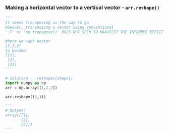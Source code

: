 
### Making a horizontal vector to a vertical vector - `arr.reshape()`
```python
'''
It seems transposing is the way to go
However, transposing a vector using conventional
'.T' or 'np.transpose()' DOES NOT SEEM TO MANIFEST THE INTENDED EFFECT

Where we want vector 
[1,2,3]
to become:
[[1],
 [2],
 [3]]
'''

# Solution - .reshape({shape})
import numpy as np
arr = np.array([1,2,3])

arr.reshape((3,1))

'''
# Output: 
array([[1],
	   [2],
	   [3]])
'''
```